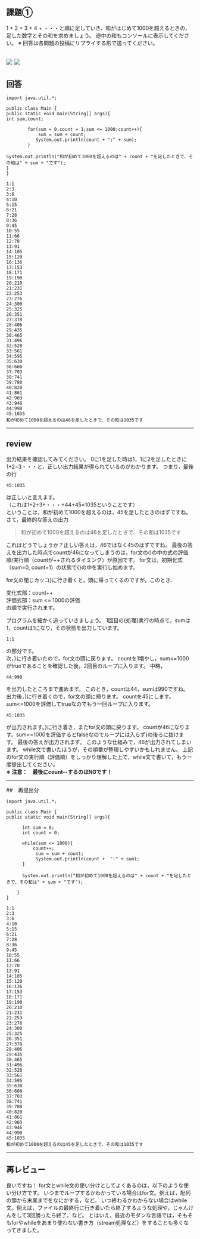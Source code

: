 ## 課題①
1 + 2 + 3 + 4 + ・・・と順に足していき、和がはじめて1000を超えるときの，足した数字とその和を求めましょう。
途中の和もコンソールに表示してください。
※ 回答は各問題の投稿にリプライする形で送ってください。

![](../img/lesson03-01-01.png)
![](../img/lesson03-01-02.png)
---

## 回答
```
import java.util.*;

public class Main {
public static void main(String[] args){
int sum,count;

        for(sum = 0,count = 1;sum <= 1000;count++){
            sum = sum + count;
           System.out.println(count + ":" + sum);
        }

System.out.println("和が初めて1000を超えるのは" + count + "を足したときで、その和は" + sum + "です");
}
}

1:1
2:3
3:6
4:10
5:15
6:21
7:28
8:36
9:45
10:55
11:66
12:78
13:91
14:105
15:120
16:136
17:153
18:171
19:190
20:210
21:231
22:253
23:276
24:300
25:325
26:351
27:378
28:406
29:435
30:465
31:496
32:528
33:561
34:595
35:630
36:666
37:703
38:741
39:780
40:820
41:861
42:903
43:946
44:990
45:1035
和が初めて1000を超えるのは46を足したときで、その和は1035です
```

---

## review

出力結果を確認してみてください。
0に1を足した時は1，1に2を足したときに1+2=3・・・と，正しい出力結果が得られているのがわかります。
つまり，最後の行
```
45:1035
```
は正しいと言えます。  
（これは1+2+3+・・・+44+45=1035ということです）  
ということは，和が初めて1000を超えるのは，45を足したときのはずですね。  
さて，最終的な答えの出力

>和が初めて1000を超えるのは46を足したときで、その和は1035です

これはどうでしょうか？正しい答えは，46ではなく45のはずですね。
最後の答えを出力した時点でcountが46になってしまうのは，for文の()の中の式の評価順/実行順（countが++されるタイミング）が原因です。
for文は，初期化式（sum=0, count=1）の状態で{}の中を実行し始めます。  

for文の閉じカッコ}に行き着くと，頭に帰ってくるのですが，このとき、  

変化式部：count++  
評価式部：sum <= 1000の評価  
の順で実行されます。  

プログラムを細かく追っていきましょう。
1回目の{処理}実行の時点で，sumは1，countは1になり，その状態を出力しています。
```
1:1
```
の部分です。  
次，}に行き着いたので，for文の頭に戻ります。
countを1増やし，sum<=1000がtrueであることを確認した後，2回目のループに入ります。
中略，
```
44:990
```
を出力したところまで進めます。
このとき，countは44，sumは990ですね。
出力後，}に行き着くので，for文の頭に帰ります。
countを45にします。sum<=1000を評価してtrueなのでもう一回ループに入ります。
```
45:1035
```
が出力されます。}に行き着き，またfor文の頭に戻ります。
countが46になります。sum<=1000を評価するとfalseなのでループには入らず}の後ろに抜けます。
最後の答えが出力されます。
このような仕組みで，46が出力されてしまいます。
while文で書いたほうが，その順番が整理しやすいかもしれません。
上記のfor文の実行順（評価順）をしっかり理解した上で，while文で書いて，もう一度提出してください。  
**※ 注意：　最後にcount--するのはNGです！**

---

##　再提出分
```
import java.util.*;

public class Main {
public static void main(String[] args){

      int sum = 0;
      int count = 0;
     
      while(sum <= 1000){
          count++;
           sum = sum + count;
           System.out.println(count +  ":" + sum);
      }
   
      System.out.println("和が初めて1000を超えるのは" + count + "を足したときで、その和は" + sum + "です");
   
    }
}

1:1
2:3
3:6
4:10
5:15
6:21
7:28
8:36
9:45
10:55
11:66
12:78
13:91
14:105
15:120
16:136
17:153
18:171
19:190
20:210
21:231
22:253
23:276
24:300
25:325
26:351
27:378
28:406
29:435
30:465
31:496
32:528
33:561
34:595
35:630
36:666
37:703
38:741
39:780
40:820
41:861
42:903
43:946
44:990
45:1035
和が初めて1000を超えるのは45を足したときで、その和は1035です
```

---

## 再レビュー

良いですね！
for文とwhile文の使い分けとしてよくあるのは，以下のような使い分け方です。
いつまでループするかわかっている場合はfor文。例えば，配列の頭から末尾までをなにかする，など。
いつ終わるかわからない場合はwhile文。例えば，ファイルの最終行に行き着いたら終了するような処理や，じゃんけんをして3回勝ったら終了，など。
とはいえ，最近のモダンな言語では，そもそもforやwhileをあまり使わない書き方（stream処理など）をすることも多くなってきました。